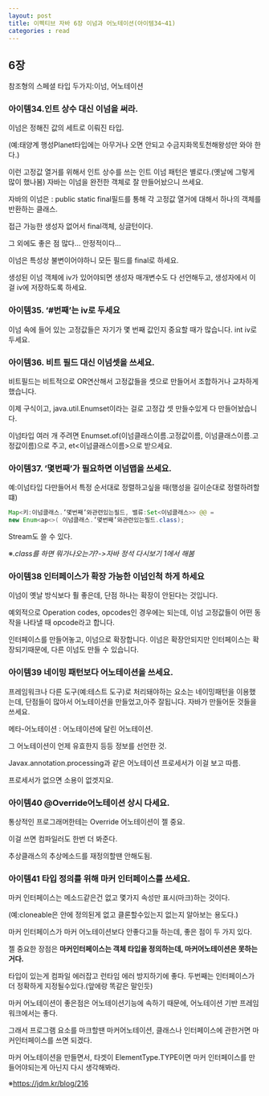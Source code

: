 ```yaml
---
layout: post
title: 이펙티브 자바 6장 이넘과 어노테이션(아이템34~41)
categories : read
---
```


## 6장
참조형의 스페셜 타입 두가지:이넘, 어노테이션


### 아이템34.인트 상수 대신 이넘을 써라.

이넘은 정해진 값의 세트로 이뤄진 타입. 

(예:태양계 행성Planet타입에는 아무거나 오면 안되고 수금지화목토천해왕성만 와야 한다.)

이런 고정값 열거를 위해서 인트 상수를 쓰는 인트 이넘 패턴은 별로다.(옛날에 그렇게 많이 했나봄) 자바는 이넘을 완전한 객체로 잘 만들어놨으니 쓰세요.

자바의 이넘은
: public static final필드를 통해 각 고정값 열거에 대해서 하나의 객체를 반환하는 클래스. 

접근 가능한 생성자 없어서 final객체, 싱글턴이다. 

그 외에도 좋은 점 많다… 안정적이다… 

이넘은 특성상 불변이어야하니 모든 필드를 final로 하세요. 

생성된 이넘 객체에 iv가 있어야되면 생성자 매개변수도 다 선언해두고, 생성자에서 이걸 iv에 저장하도록 하세요.



### 아이템35. ‘#번째’는 iv로 두세요


이넘 속에 들어 있는 고정값들은 자기가 몇 번째 값인지 중요할 때가 많습니다. int iv로 두세요.



### 아이템36. 비트 필드 대신 이넘셋을 쓰세요.


비트필드는 비트적으로 OR연산해서 고정값들을 셋으로 만들어서 조합하거나 교차하게 했습니다. 

이제 구식이고, java.util.Enumset이라는 걸로 고정갑 셋 만들수있게 다 만들어놨습니다. 

이넘타입 여러 개 주려면 Enumset.of(이넘클래스이름.고정값이름, 이넘클래스이름.고정값이름)으로 주고, et<이넘클래스이름>으로 받으세요.


### 아이템37. ’몇번째’가 필요하면 이넘맵을 쓰세요.


예:이넘타입 다만들어서 특정 순서대로 정렬하고싶을 때(행성을 길이순대로 정렬하려할떄)
~~~ java
Map<키:이넘클래스.’몇번째’와관련있는필드, 밸류:Set<이넘클래스>> @@ = 
new Enum<ap<>( 이넘클래스.’몇번째’와관련있는필드.class);
~~~
Stream도 쓸 수 있다.

※*.class를 하면 뭐가나오는가?->자바 정석 다시보기 1에서 해봄*

### 아이템38 인터페이스가 확장 가능한 이넘인척 하게 하세요

이넘이 옛날 방식보다 훨 좋은데, 단점 하나는 확장이 안된다는 것입니다. 

예외적으로 Operation codes, opcodes인 경우에는 되는데, 이넘 고정값들이 어떤 동작을 나타낼 때 opcode라고 합니다.


인터페이스를 만들어놓고, 이넘으로 확장합니다. 이넘은 확장안되지만 인터페이스는 확장되기때문에, 다른 이넘도 만들 수 있습니다. 


### 아이템39 네이밍 패턴보다 어노테이션을 쓰세요.


프레임워크나 다른 도구(예:테스트 도구)로 처리돼야하는 요소는 네이밍패턴을 이용했는데, 단점들이 많아서 어노테이션을 만들었고,아주 잘됩니다. 자바가 만들어둔 것들을 쓰세요.


메타-어노테이션
: 어노테이션에 달린 어노테이션. 


그 어노테이션이 언제 유효한지 등등 정보를 선언한 것. 

Javax.annotation.processing과 같은 어노테이션 프로세서가 이걸 보고 따름. 

프로세서가 없으면 소용이 없겟지요.



### 아이템40 @Override어노테이션 상시 다세요.


통상적인 프로그래머한테는 Override 어노테이션이 젤 중요. 

이걸 쓰면 컴파일러도 한번 더 봐준다. 

추상클래스의 추상메소드를 재정의할땐 안해도됨. 




### 아이템41 타입 정의를 위해 마커 인터페이스를 쓰세요.


마커 인터페이스는 메소드같은건 없고 몇가지 속성만 표시(마크)하는 것이다.

(예:cloneable은 안에 정의된게 없고 클론할수있는지 없는지 알아보는 용도다.) 

마커 인터페이스가 마커 어노테이션보다 안좋다고들 하는데, 좋은 점이 두 가지 있다. 

젤 중요한 장점은 **마커인터페이스는 객체 타입을 정의하는데, 마커어노테이션은 못하는거다.** 

타입이 있는게 컴파일 에러잡고 런타임 에러 방지하기에 좋다. 두번째는 인터페이스가 더 정확하게 지정될수있다.(앞에랑 똑같은 말인듯)


마커 어노테이션이 좋은점은 어노테이션기능에 속하기 때문에, 어노테이션 기반 프레임워크에서는 좋다.


그래서 프로그램 요소를 마크할땐 마커어노테이션, 클래스나 인터페이스에 관한거면 마커인터페이스를 쓰면 되겠다. 


마커 어노테이션을 만들면서, 타겟이 ElementType.TYPE이면 마커 인터페이스를 만들어야되는게 아닌지 다시 생각해봐라.


※https://jdm.kr/blog/216


